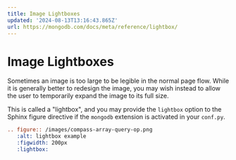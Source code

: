```yaml
---
title: Image Lightboxes
updated: '2024-08-13T13:16:43.865Z'
url: https://mongodb.com/docs/meta/reference/lightbox/
---
```


# Image Lightboxes

Sometimes an image is too large to be legible in the normal page flow. While it is generally better to redesign the image, you may wish instead to allow the user to temporarily expand the image to its full size.

This is called a "lightbox", and you may provide the `lightbox` option to the Sphinx figure directive if the `mongodb` extension is activated in your `conf.py`.

```rst
.. figure:: /images/compass-array-query-op.png
   :alt: lightbox example
   :figwidth: 200px
   :lightbox:
```